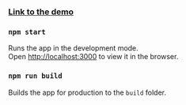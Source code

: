 ### <a href="https://arsafab.github.io/rolling-scopes-school/tasks/react-basics/build/index.html">Link to the demo</a>

### `npm start`

Runs the app in the development mode.<br>
Open [http://localhost:3000](http://localhost:3000) to view it in the browser.

### `npm run build`

Builds the app for production to the `build` folder.<br>
